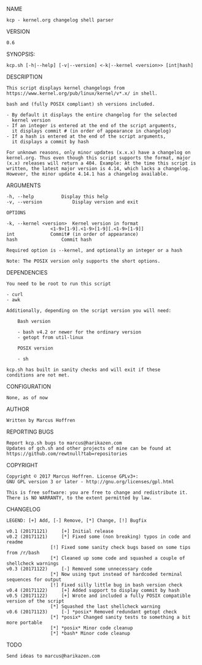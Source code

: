 NAME

	kcp - kernel.org changelog shell parser

VERSION

	0.6

SYNOPSIS:

	kcp.sh [-h|--help] [-v|--version] <-k|--kernel <version>> [int|hash]

DESCRIPTION

	This script displays kernel changelogs from
	https://www.kernel.org/pub/linux/kernel/v*.x/ in shell.

	bash and (fully POSIX compliant) sh versions included.

	- By default it displays the entire changelog for the selected
	  kernel version
	- If an integer is entered at the end of the script arguments,
	  it displays commit # (in order of appearance in changelog)
	- If a hash is entered at the end of the script arguments,
	  it displays a commit by hash

	For unknown reasons, only minor updates (x.x.x) have a changelog on
	kernel.org. Thus even though this script supports the format, major
	(x.x) releases will return a 404. Example: At the time this script is
	written, the latest major version is 4.14, which lacks a changelog.
	However, the minor update 4.14.1 has a changelog available.

ARGUMENTS

	-h, --help			Display this help
	-v, --version			Display version and exit

	OPTIONS

	-k, --kernel <version>	Kernel version in format
					<1-9>[1-9].<1-9>[1-9][.<1-9>[1-9]]
	int				Commit# (in order of appearance)
	hash				Commit hash

	Required option is --kernel, and optionally an integer or a hash

	Note: The POSIX version only supports the short options.

DEPENDENCIES

	You need to be root to run this script

	- curl
	- awk

	Additionally, depending on the script version you will need:

	    Bash version

	    - bash v4.2 or newer for the ordinary version
	    - getopt from util-linux

	    POSIX version

	    - sh

	kcp.sh has built in sanity checks and will exit if these
	conditions are not met.

CONFIGURATION

	None, as of now

AUTHOR

	Written by Marcus Hoffren

REPORTING BUGS

	Report kcp.sh bugs to marcus@harikazen.com
	Updates of gch.sh and other projects of mine can be found at
	https://github.com/rewtnull?tab=repositories

COPYRIGHT

	Copyright © 2017 Marcus Hoffren. License GPLv3+:
	GNU GPL version 3 or later - http://gnu.org/licenses/gpl.html

	This is free software: you are free to change and redistribute it.
	There is NO WARRANTY, to the extent permitted by law.

CHANGELOG

	LEGEND: [+] Add, [-] Remove, [*] Change, [!] Bugfix

	v0.1 (20171121)		[+] Initial release
	v0.2 (20171121)		[*] Fixed some (non breaking) typos in code and readme
					[!] Fixed some sanity check bugs based on some tips from /r/bash
					[*] Cleaned up some code and squashed a couple of shellcheck warnings
	v0.3 (20171122)		[-] Removed some unnecessary code
					[*] Now using tput instead of hardcoded terminal sequences for output
					[!] Fixed silly little bug in bash version check
	v0.4 (20171122)		[+] Added support to display commit by hash
	v0.5 (20171122)		[+] Wrote and included a fully POSIX compatible version of the script
					[*] Squashed the last shellcheck warning
	v0.6 (20171123)		[-] *posix* Removed redundant getopt check
					[*] *posix* Changed sanity tests to something a bit more portable
					[*] *posix* Minor code cleanup
					[*] *bash* Minor code cleanup

TODO

	Send ideas to marcus@harikazen.com
